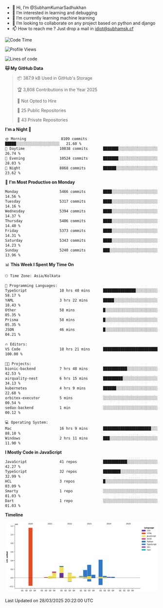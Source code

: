 - 👋 Hi, I’m @SubhamKumarSadhukhan
- 👀 I’m interested in learning and debugging
- 🌱 I’m currently learning machine learning
- 💞️ I’m looking to collaborate on any project based on python and django
- 📫 How to reach me ?
      Just drop a mail in idiot@subhamsk.cf

<!---
SubhamKumarSadhukhan/SubhamKumarSadhukhan is a ✨ special ✨ repository because its `README.md` (this file) appears on your GitHub profile.
You can click the Preview link to take a look at your changes.
--->


<!--START_SECTION:waka-->
![Code Time](http://img.shields.io/badge/Code%20Time-2%2C810%20hrs%209%20mins-blue)

![Profile Views](http://img.shields.io/badge/Profile%20Views-3-blue)

![Lines of code](https://img.shields.io/badge/From%20Hello%20World%20I%27ve%20Written-2.8%20million%20lines%20of%20code-blue)

**🐱 My GitHub Data** 

> 📦 387.9 kB Used in GitHub's Storage 
 > 
> 🏆 3,808 Contributions in the Year 2025
 > 
> 🚫 Not Opted to Hire
 > 
> 📜 25 Public Repositories 
 > 
> 🔑 43 Private Repositories 
 > 
**I'm a Night 🦉** 

```text
🌞 Morning                8109 commits        █████░░░░░░░░░░░░░░░░░░░░   21.60 % 
🌆 Daytime                10038 commits       ███████░░░░░░░░░░░░░░░░░░   26.74 % 
🌃 Evening                10524 commits       ███████░░░░░░░░░░░░░░░░░░   28.03 % 
🌙 Night                  8868 commits        ██████░░░░░░░░░░░░░░░░░░░   23.62 % 
```
📅 **I'm Most Productive on Monday** 

```text
Monday                   5466 commits        ████░░░░░░░░░░░░░░░░░░░░░   14.56 % 
Tuesday                  5317 commits        ████░░░░░░░░░░░░░░░░░░░░░   14.16 % 
Wednesday                5394 commits        ████░░░░░░░░░░░░░░░░░░░░░   14.37 % 
Thursday                 5406 commits        ████░░░░░░░░░░░░░░░░░░░░░   14.40 % 
Friday                   5373 commits        ████░░░░░░░░░░░░░░░░░░░░░   14.31 % 
Saturday                 5343 commits        ████░░░░░░░░░░░░░░░░░░░░░   14.23 % 
Sunday                   5240 commits        ███░░░░░░░░░░░░░░░░░░░░░░   13.96 % 
```


📊 **This Week I Spent My Time On** 

```text
🕑︎ Time Zone: Asia/Kolkata

💬 Programming Languages: 
TypeScript               10 hrs 40 mins      ███████████████░░░░░░░░░░   58.17 % 
YAML                     3 hrs 22 mins       █████░░░░░░░░░░░░░░░░░░░░   18.43 % 
Other                    58 mins             █░░░░░░░░░░░░░░░░░░░░░░░░   05.35 % 
Prisma                   58 mins             █░░░░░░░░░░░░░░░░░░░░░░░░   05.35 % 
JSON                     46 mins             █░░░░░░░░░░░░░░░░░░░░░░░░   04.21 % 

🔥 Editors: 
VS Code                  18 hrs 21 mins      █████████████████████████   100.00 % 

🐱‍💻 Projects: 
bionic-backend           7 hrs 48 mins       ███████████░░░░░░░░░░░░░░   42.53 % 
airquality-nest          6 hrs 15 mins       █████████░░░░░░░░░░░░░░░░   34.13 % 
kubernetes               4 hrs 9 mins        ██████░░░░░░░░░░░░░░░░░░░   22.68 % 
orbitex-executor         5 mins              ░░░░░░░░░░░░░░░░░░░░░░░░░   00.54 % 
sedax-backend            1 min               ░░░░░░░░░░░░░░░░░░░░░░░░░   00.12 % 

💻 Operating System: 
Mac                      16 hrs 9 mins       ██████████████████████░░░   88.10 % 
Windows                  2 hrs 11 mins       ███░░░░░░░░░░░░░░░░░░░░░░   11.90 % 
```

**I Mostly Code in JavaScript** 

```text
JavaScript               41 repos            ███████████░░░░░░░░░░░░░░   42.27 % 
TypeScript               32 repos            ████████░░░░░░░░░░░░░░░░░   32.99 % 
HCL                      3 repos             █░░░░░░░░░░░░░░░░░░░░░░░░   03.09 % 
Smarty                   1 repo              ░░░░░░░░░░░░░░░░░░░░░░░░░   01.03 % 
Dart                     1 repo              ░░░░░░░░░░░░░░░░░░░░░░░░░   01.03 % 
```



**Timeline**

![Lines of Code chart](https://raw.githubusercontent.com/SubhamKumarSadhukhan/SubhamKumarSadhukhan/main/assets/bar_graph.png)


 Last Updated on 28/03/2025 20:22:00 UTC
<!--END_SECTION:waka-->
